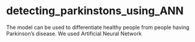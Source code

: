 # detecting_parkinstons_using_ANN
The model can be used to differentiate healthy people from people having Parkinson’s disease. We used Artificial Neural Network

